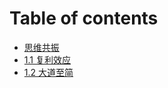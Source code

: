 # Table of contents

* [思维共振](README.md)
* [1.1 复利效应](1.1-fu-li-xiao-ying.md)
* [1.2 大道至简](1.2-da-dao-zhi-jian.md)

